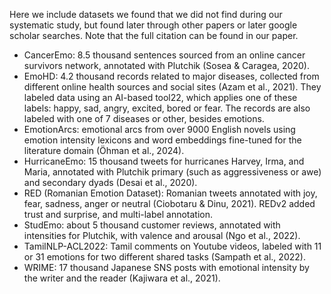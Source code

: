 Here we include datasets we found that we did not find during our systematic study, but found later through other papers or later google scholar searches. Note that the full citation can be found in our paper.

- CancerEmo: 8.5 thousand sentences sourced from an online cancer survivors network, annotated with Plutchik (Sosea & Caragea, 2020).
- EmoHD: 4.2 thousand records related to major diseases, collected from different online health sources and social sites (Azam et al., 2021). They labeled data using an AI-based tool22, which applies one of these labels: happy, sad, angry,
excited, bored or fear. The records are also labeled with one of 7 diseases or other, besides emotions.
- EmotionArcs: emotional arcs from over 9000 English novels using emotion intensity lexicons and word embeddings fine-tuned for the literature domain
(Öhman et al., 2024).
- HurricaneEmo: 15 thousand tweets for hurricanes Harvey, Irma, and Maria, annotated with Plutchik primary (such as aggressiveness or awe) and secondary
dyads (Desai et al., 2020).
- RED (Romanian Emotion Dataset): Romanian tweets annotated with joy, fear, sadness, anger or neutral (Ciobotaru & Dinu, 2021). REDv2 added trust and surprise, and multi-label annotation.
- StudEmo: about 5 thousand customer reviews, annotated with intensities for Plutchik, with valence and arousal (Ngo et al., 2022).
- TamilNLP-ACL2022: Tamil comments on Youtube videos, labeled with 11 or 31 emotions for two different shared tasks (Sampath et al., 2022).
- WRIME: 17 thousand Japanese SNS posts with emotional intensity by the writer and the reader (Kajiwara et al., 2021).
